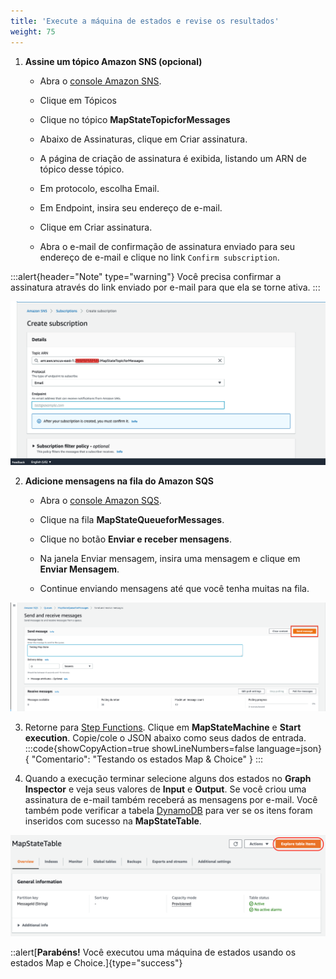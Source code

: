 ```yaml
---
title: 'Execute a máquina de estados e revise os resultados'
weight: 75
---
```


1. **Assine um tópico Amazon SNS (opcional)**

   - Abra o [console Amazon SNS](https://console.aws.amazon.com/sns/home).

   - Clique em Tópicos 
   
   - Clique no tópico **MapStateTopicforMessages**

   - Abaixo de Assinaturas, clique em Criar assinatura.

   - A página de criação de assinatura é exibida, listando um ARN de tópico desse tópico.

   - Em protocolo, escolha Email.

   - Em Endpoint, insira seu endereço de e-mail.

   - Clique em Criar assinatura.

   - Abra o e-mail de confirmação de assinatura enviado para seu endereço de e-mail e clique no link `Confirm subscription`.

:::alert{header="Note" type="warning"}
Você precisa confirmar a assinatura através do link enviado por e-mail para que ela se torne ativa.
:::

![SNS](/static/img/module-5/sns-subscription.png)

2. **Adicione mensagens na fila do Amazon SQS**

   - Abra o [console Amazon SQS](https://console.aws.amazon.com/sqs/home).

   - Clique na fila **MapStateQueueforMessages**.

   - Clique no botão **Enviar e receber mensagens**.

   - Na janela Enviar mensagem, insira uma mensagem e clique em **Enviar Mensagem**.

   - Continue enviando mensagens até que você tenha muitas na fila.

![SQS](/static/img/module-5/sqs-send-message.png)

3. Retorne para [Step Functions](https://console.aws.amazon.com/states/home). Clique em **MapStateMachine** e **Start execution**. Copie/cole o JSON abaixo como seus dados de entrada.
   :::code{showCopyAction=true showLineNumbers=false language=json}
   { "Comentario": "Testando os estados Map & Choice" }
   :::

4. Quando a execução terminar selecione alguns dos estados no **Graph Inspector** e veja seus valores de **Input** e **Output**. Se você criou uma assinatura de e-mail também receberá as mensagens por e-mail. Você também pode verificar a tabela [DynamoDB](https://console.aws.amazon.com/dynamodbv2/home) para ver se os itens foram inseridos com sucesso na **MapStateTable**.

![DDB](/static/img/module-5/ddb-map-state.png)

::alert[**Parabéns!** Você executou uma máquina de estados usando os estados Map e Choice.]{type="success"}
